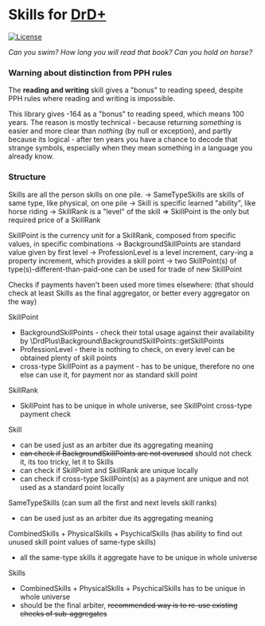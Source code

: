 # Skills for [DrD+](http://www.altar.cz/drdplus/)

[![License](https://poser.pugx.org/drd-plus/skills/license)](https://packagist.org/packages/drd-plus/skills)

*Can you swim? How long you will read that book? Can you hold on horse?*

### Warning about distinction from PPH rules
The **reading and writing** skill gives a "bonus" to reading speed, despite PPH rules where
reading and writing is impossible.

This library gives -164 as a "bonus" to reading speed, which means 100 years.
The reason is mostly technical - because returning *something* is easier and more clear
than *nothing* (by null or exception), and partly because its logical - after ten years you have a chance to decode that
strange symbols, especially when they mean something in a language you already know.

### Structure

Skills are all the person skills on one pile.
-> SameTypeSkills are skills of same type, like physical, on one pile
  -> Skill is specific learned "ability", like horse riding
    -> SkillRank is a "level" of the skill
       => SkillPoint is the only but required price of a SkillRank

SkillPoint is the currency unit for a SkillRank, composed from specific values, in specific combinations
-> BackgroundSkillPoints are standard value given by first level
-> ProfessionLevel is a level increment, cary-ing a property increment, which provides a skill point
-> two SkillPoint(s) of type(s)-different-than-paid-one can be used for trade of new SkillPoint

Checks if payments haven't been used more times elsewhere:
(that should check at least Skills as the final aggregator, or better every aggregator on the way)

SkillPoint
- BackgroundSkillPoints - check their total usage against their availability by \DrdPlus\\Background\BackgroundSkillPoints::getSkillPoints
- ProfessionLevel - there is nothing to check, on every level can be obtained plenty of skill points
- cross-type SkillPoint as a payment - has to be unique, therefore no one else can use it, for payment nor as standard skill point

SkillRank
- SkillPoint has to be unique in whole universe, see SkillPoint cross-type payment check

Skill
- can be used just as an arbiter due its aggregating meaning
- ~~can check if BackgroundSkillPoints are not overused~~ should not check it, its too tricky, let it to Skills
- can check if SkillPoint and SkillRank are unique locally
- can check if cross-type SkillPoint(s) as a payment are unique and not used as a standard point locally

SameTypeSkills
(can sum all the first and next levels skill ranks)
- can be used just as an arbiter due its aggregating meaning

CombinedSkills + PhysicalSkills + PsychicalSkills
(has ability to find out unused skill point values of same-type skills)
- all the same-type skills it aggregate have to be unique in whole universe

Skills
- CombinedSkills + PhysicalSkills + PsychicalSkills has to be unique in whole universe
- should be the final arbiter, ~~recommended way is to re-use existing checks of sub-aggregates~~
